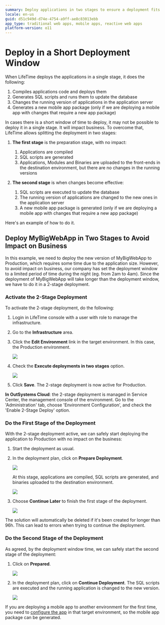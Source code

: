 ```yaml
---
summary: Deploy applications in two stages to ensure a deployment fits in your deployment window.
locale: en-us
guid: d51c949d-d74e-4754-a9ff-ae8c83013ebb
app_type: traditional web apps, mobile apps, reactive web apps
platform-version: o11
---
```


# Deploy in a Short Deployment Window

When LifeTime deploys the applications in a single stage, it does the following:

1. Compiles applications code and deploys them
1. Generates SQL scripts and runs them to update the database
1. Changes the running version of applications in the application server
1. Generates a new mobile app package (only if we are deploying a mobile app with changes that require a new app package)

In cases there is a short window of time to deploy, it may not be possible to deploy it in a single stage. It will impact business. To overcome that, LifeTime allows splitting the deployment in two stages:

1. **The first stage** is the preparation stage, with no impact:  

    1. Applications are compiled
    1. SQL scripts are generated
    1. Applications, Modules and Binaries are uploaded to the front-ends in the destination environment, but there are no changes in the running versions

1. **The second stage** is when changes become effective:  

    1. SQL scripts are executed to update the database
    1. The running version of applications are changed to the new ones in the application server
    1. A new mobile app package is generated (only if we are deploying a mobile app with changes that require a new app package)

Here's an example of how to do it.

## Deploy MyBigWebApp in Two Stages to Avoid Impact on Business

In this example, we need to deploy the new version of MyBigWebApp to Production, which requires some time due to the application size. However, to avoid impact on business, our company has set the deployment window to a limited period of time during the night (eg. from 2am to 4am). Since the deployment of MyBigWebApp will take longer than the deployment window, we have to do it in a 2-stage deployment.

### Activate the 2-Stage Deployment

To activate the 2-stage deployment, do the following:

1. Login in LifeTime console with a user with role to manage the infrastructure.

1. Go to the **Infrastructure** area.

1. Click the **Edit Environment** link in the target environment. In this case, the Production environment.

    ![](images/deploy-in-a-short-deployment-window-1.png)

1. Check the **Execute deployments in two stages** option.  

    ![](images/deploy-in-a-short-deployment-window-2.png)

1. Click **Save**. The 2-stage deployment is now active for Production.

**In OutSystems Cloud**: the 2-stage deployment is managed in Service Center, the management console of the environment. Go to the 'Administration' tab, choose 'Environment Configuration', and check the 'Enable 2-Stage Deploy' option.

### Do the First Stage of the Deployment

With the 2-stage deployment active, we can safely start deploying the application to Production with no impact on the business:

1. Start the deployment as usual.

1. In the deployment plan, click on **Prepare Deployment**.  

    ![](images/deploy-in-a-short-deployment-window-3.png)

    At this stage, applications are compiled, SQL scripts are generated, and binaries uploaded to the destination environment.

    ![](images/deploy-in-a-short-deployment-window-4.png)

1. Choose **Continue Later** to finish the first stage of the deployment.  

    ![](images/deploy-in-a-short-deployment-window-7.png)  

<div class="warning" markdown="1">

The solution will automatically be deleted if it's been created for longer than 96h. This can lead to errors when trying to continue the deployment.

</div>

### Do the Second Stage of the Deployment

As agreed, by the deployment window time, we can safely start the second stage of the deployment:

1. Click on **Prepared**.  

    ![](images/deploy-in-a-short-deployment-window-5.png)

1. In the deployment plan, click on **Continue Deployment**. The SQL scripts are executed and the running application is changed to the new version.  

    ![](images/deploy-in-a-short-deployment-window-6.png)

If you are deploying a mobile app to another environment for the first time, you need to [configure the app](<../../deliver-mobile/generate-distribute-mobile-app/intro.md>) in that target environment, so the mobile app package can be generated.
